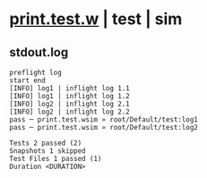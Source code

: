 # [print.test.w](../../../../../tests/valid/print.test.w) | test | sim

## stdout.log
```log
preflight log
start end
[INFO] log1 | inflight log 1.1
[INFO] log1 | inflight log 1.2
[INFO] log2 | inflight log 2.1
[INFO] log2 | inflight log 2.2
pass ─ print.test.wsim » root/Default/test:log1
pass ─ print.test.wsim » root/Default/test:log2

Tests 2 passed (2)
Snapshots 1 skipped
Test Files 1 passed (1)
Duration <DURATION>
```

